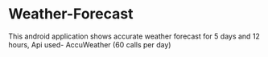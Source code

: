 # Weather-Forecast
This android application shows accurate weather forecast for 5 days and 12 hours,
Api used- AccuWeather (60 calls per day)
